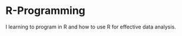 R-Programming
=============

I learning to program in R and how to use R for effective data analysis.

